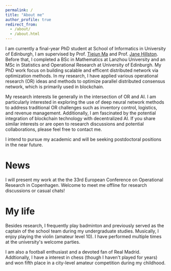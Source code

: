 ```yaml
---
permalink: /
title: "About me"
author_profile: true
redirect_from: 
  - /about/
  - /about.html
---
```


I am currently a final-year PhD student at School of Informatics in University of Edinburgh, I am supervised by  Prof. [Tiejun Ma](https://www.research.ed.ac.uk/en/persons/tiejun-ma) and Prof. [Jane Hillston](https://homepages.inf.ed.ac.uk/jeh/). Before that, I completed a BSc in Mathematics at Lanzhou University and an MSc in Statistics and Operational Research at University of Edinburgh. My PhD work focus on building scalable and efficent distributed network via optimization methods. In my research, I have applied various operational research (OR) ideas and methods to optimize parallel distributed consensus network, which is primarily used in blockchain.

My research interests lie generally in the intersection of OR and AI. I am particularly interested in exploring the use of deep neural network methods to address traditional OR challenges such as inventory control, logistics, and revenue management. Additionally, I am fascinated by the potential integration of blockchain technology with decentralized AI. If you share similar interests or are open to research discussions and potential collaborations, please feel free to contact me.

I intend to pursue my academic and will be seeking postdoctoral positions in the near future. 

News
=====
I will present my work at the the 33rd European Conference on Operational Research in Copenhagen. Welcome to meet me offline for research discussions or casual chats!

My life
=====
Besides research, I frequently play badminton and previously served as the captain of the school team during my undergraduate studies. Musically, I enjoy playing the violin (amateur level 10). I have performed multiple times at the university's welcome parties.

I am also a football enthusiast and a devoted fan of Real Madrid. Addtionally, I have a interest in chess (though I haven't played for years) and won fifth place in a city-level amateur competition during my childhood.
